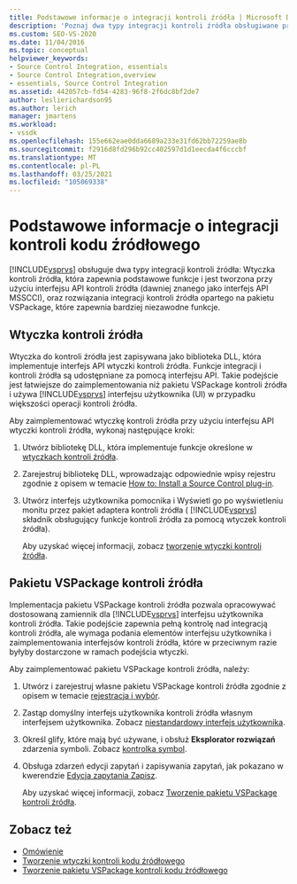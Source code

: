 ```yaml
---
title: Podstawowe informacje o integracji kontroli źródła | Microsoft Docs
description: 'Poznaj dwa typy integracji kontroli źródła obsługiwane przez program Visual Studio: wtyczkę kontroli źródła i rozwiązanie kontroli źródła oparte na pakietu VSPackage.'
ms.custom: SEO-VS-2020
ms.date: 11/04/2016
ms.topic: conceptual
helpviewer_keywords:
- Source Control Integration, essentials
- Source Control Integration,overview
- essentials, Source Control Integration
ms.assetid: 442057cb-fd54-4283-96f8-2f6dc8bf2de7
author: leslierichardson95
ms.author: lerich
manager: jmartens
ms.workload:
- vssdk
ms.openlocfilehash: 155e662eae0dda6689a233e31fd62bb72259ae8b
ms.sourcegitcommit: f2916d8fd296b92cc402597d1d1eecda4f6cccbf
ms.translationtype: MT
ms.contentlocale: pl-PL
ms.lasthandoff: 03/25/2021
ms.locfileid: "105069338"
---
```

# <a name="source-control-integration-essentials"></a>Podstawowe informacje o integracji kontroli kodu źródłowego
[!INCLUDE[vsprvs](../../code-quality/includes/vsprvs_md.md)] obsługuje dwa typy integracji kontroli źródła: Wtyczka kontroli źródła, która zapewnia podstawowe funkcje i jest tworzona przy użyciu interfejsu API kontroli źródła (dawniej znanego jako interfejs API MSSCCI), oraz rozwiązania integracji kontroli źródła opartego na pakietu VSPackage, które zapewnia bardziej niezawodne funkcje.

## <a name="source-control-plug-in"></a>Wtyczka kontroli źródła
 Wtyczka do kontroli źródła jest zapisywana jako biblioteka DLL, która implementuje interfejs API wtyczki kontroli źródła. Funkcje integracji i kontroli źródła są udostępniane za pomocą interfejsu API. Takie podejście jest łatwiejsze do zaimplementowania niż pakietu VSPackage kontroli źródła i używa [!INCLUDE[vsprvs](../../code-quality/includes/vsprvs_md.md)] interfejsu użytkownika (UI) w przypadku większości operacji kontroli źródła.

 Aby zaimplementować wtyczkę kontroli źródła przy użyciu interfejsu API wtyczki kontroli źródła, wykonaj następujące kroki:

1. Utwórz bibliotekę DLL, która implementuje funkcje określone w [wtyczkach kontroli źródła](../../extensibility/source-control-plug-ins.md).

2. Zarejestruj bibliotekę DLL, wprowadzając odpowiednie wpisy rejestru zgodnie z opisem w temacie [How to: Install a Source Control plug-in](../../extensibility/internals/how-to-install-a-source-control-plug-in.md).

3. Utwórz interfejs użytkownika pomocnika i Wyświetl go po wyświetleniu monitu przez pakiet adaptera kontroli źródła ( [!INCLUDE[vsprvs](../../code-quality/includes/vsprvs_md.md)] składnik obsługujący funkcje kontroli źródła za pomocą wtyczek kontroli źródła).

   Aby uzyskać więcej informacji, zobacz [tworzenie wtyczki kontroli źródła](../../extensibility/internals/creating-a-source-control-plug-in.md).

## <a name="source-control-vspackage"></a>Pakietu VSPackage kontroli źródła
 Implementacja pakietu VSPackage kontroli źródła pozwala opracowywać dostosowaną zamiennik dla [!INCLUDE[vsprvs](../../code-quality/includes/vsprvs_md.md)] interfejsu użytkownika kontroli źródła. Takie podejście zapewnia pełną kontrolę nad integracją kontroli źródła, ale wymaga podania elementów interfejsu użytkownika i zaimplementowania interfejsów kontroli źródła, które w przeciwnym razie byłyby dostarczone w ramach podejścia wtyczki.

 Aby zaimplementować pakietu VSPackage kontroli źródła, należy:

1. Utwórz i zarejestruj własne pakietu VSPackage kontroli źródła zgodnie z opisem w temacie [rejestracja i wybór](../../extensibility/internals/registration-and-selection-source-control-vspackage.md).

2. Zastąp domyślny interfejs użytkownika kontroli źródła własnym interfejsem użytkownika. Zobacz [niestandardowy interfejs użytkownika](../../extensibility/internals/custom-user-interface-source-control-vspackage.md).

3. Określ glify, które mają być używane, i obsłuż **Eksplorator rozwiązań** zdarzenia symboli. Zobacz [kontrolka symbol](../../extensibility/internals/glyph-control-source-control-vspackage.md).

4. Obsługa zdarzeń edycji zapytań i zapisywania zapytań, jak pokazano w kwerendzie [Edycja zapytania Zapisz](../../extensibility/internals/query-edit-query-save-source-control-vspackage.md).

   Aby uzyskać więcej informacji, zobacz [Tworzenie pakietu VSPackage kontroli źródła](../../extensibility/internals/creating-a-source-control-vspackage.md).

## <a name="see-also"></a>Zobacz też
- [Omówienie](../../extensibility/internals/source-control-integration-overview.md)
- [Tworzenie wtyczki kontroli kodu źródłowego](../../extensibility/internals/creating-a-source-control-plug-in.md)
- [Tworzenie pakietu VSPackage kontroli kodu źródłowego](../../extensibility/internals/creating-a-source-control-vspackage.md)
